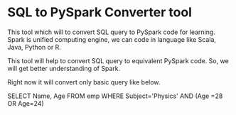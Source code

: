 # SQL to PySpark Converter tool
This tool which will to convert SQL query to PySpark code for learning. Spark is unified computing engine, we can code in language like Scala, Java, Python or R.

This tool will help to convert SQL query to equivalent PySpark code. So, we will get better understanding of Spark.

Right now it will convert only basic query like below. 

SELECT Name, Age 
FROM emp 
WHERE Subject='Physics' AND (Age =28 OR Age=24)
